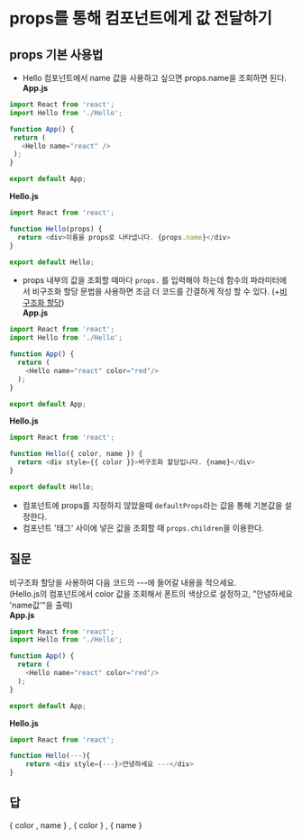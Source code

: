 # props를 통해 컴포넌트에게 값 전달하기

## props 기본 사용법
- Hello 컴포넌트에서 name 값을 사용하고 싶으면 props.name을 조회하면 된다.  
 **App.js**
 ```JavaScript
 import React from 'react';
import Hello from './Hello';

function App() {
  return (
    <Hello name="react" />
  );
}

export default App;
```
**Hello.js**
```JavaScript
import React from 'react';

function Hello(props) {
  return <div>이름을 props로 나타냅니다. {props.name}</div>
}

export default Hello;
```


- props 내부의 값을 조회할 때마다 `props.` 를 입력해야 하는데 함수의 파라미터에서 비구조화 할당 문법을 사용하면 조금 더 코드를 간결하게 작성 할 수 있다. (+[비구조화 할당](https://learnjs.vlpt.us/useful/06-destructuring.html))  
**App.js**
```JavaScript
import React from 'react';
import Hello from './Hello';

function App() {
  return (
    <Hello name="react" color="red"/>
  );
}

export default App;
```
**Hello.js**
```JavaScript
import React from 'react';

function Hello({ color, name }) {
  return <div style={{ color }}>비구조화 할당입니다. {name}</div>
}

export default Hello;
```

- 컴포넌트에 props를 지정하지 않았을때 `defaultProps`라는 값을 통해 기본값을 설정한다.
- 컴포넌트 '태그' 사이에 넣은 값을 조회할 때 `props.children`을 이용한다.  

## 질문
비구조화 할당을 사용하여 다음 코드의 ---에 들어갈 내용을 적으세요.  
(Hello.js의 컴포넌트에서 color 값을 조회해서 폰트의 색상으로 설정하고, "안녕하세요 'name값'"을 출력)  
**App.js**
```JavaScript
import React from 'react';
import Hello from './Hello';

function App() {
  return (
    <Hello name="react" color="red"/>
  );
}

export default App;
```

**Hello.js**
```JavaScript
import React from 'react';

function Hello(---){
    return <div style={---}>안녕하세요 ---</div>
}
```

## 답
{ color , name } , { color } , { name }